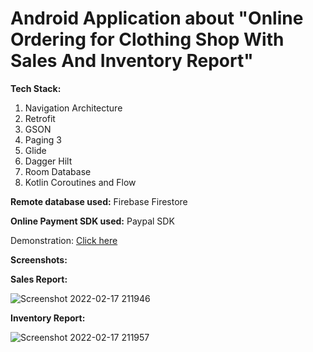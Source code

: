 # Android Application about "Online Ordering for Clothing Shop With Sales And Inventory Report"

**Tech Stack:**
  1. Navigation Architecture
  2. Retrofit
  3. GSON
  4. Paging 3
  5. Glide
  6. Dagger Hilt
  7. Room Database
  8. Kotlin Coroutines and Flow

**Remote database used:** Firebase Firestore

**Online Payment SDK used:** Paypal SDK

Demonstration: [Click here](https://www.youtube.com)

**Screenshots:**

**Sales Report:**

![Screenshot 2022-02-17 211946](https://user-images.githubusercontent.com/23002188/154490248-2feac44e-9c9c-40d9-959a-8d485232d60e.png)

**Inventory Report:**

![Screenshot 2022-02-17 211957](https://user-images.githubusercontent.com/23002188/154490314-aac2ff49-c382-485f-8fea-bc56d0c9615c.png)
